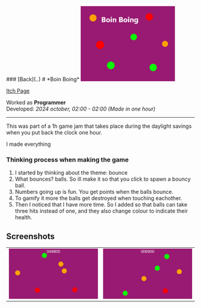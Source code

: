 <head>
  <title>Boin Boing</title>
</head>
### [Back](..)
# *Boin Boing*

<img src="Images\Banner.png" width="50%"/>

[Itch Page](https://zuperzlime.itch.io/boin-boing)  

Worked as **Programmer**  
Developed: *2024 october, 02:00 - 02:00 (Made in one hour)* 

---

This was part of a 1h game jam that takes place during the daylight savings when you put back the clock one hour.

I made everything
### Thinking process when making the game
1. I started by thinking about the theme: bounce
2. What bounces? balls. So ill make it so that you click to spawn a bouncy ball.
3. Numbers going up is fun. You get points when the balls bounce.
4. To gamify it more the balls get destroyed when touching eachother.
5. Then I noticed that I have more time. So I added so that balls can take three hits instead of one, and they also change colour to indicate their health.

## Screenshots

<table>
  <tr>
    <td ><img src="Images\Screenshot1.png"/></td>
     <td ><img src="Images\Screenshot2.png"/></td>
  </tr>
</table>

